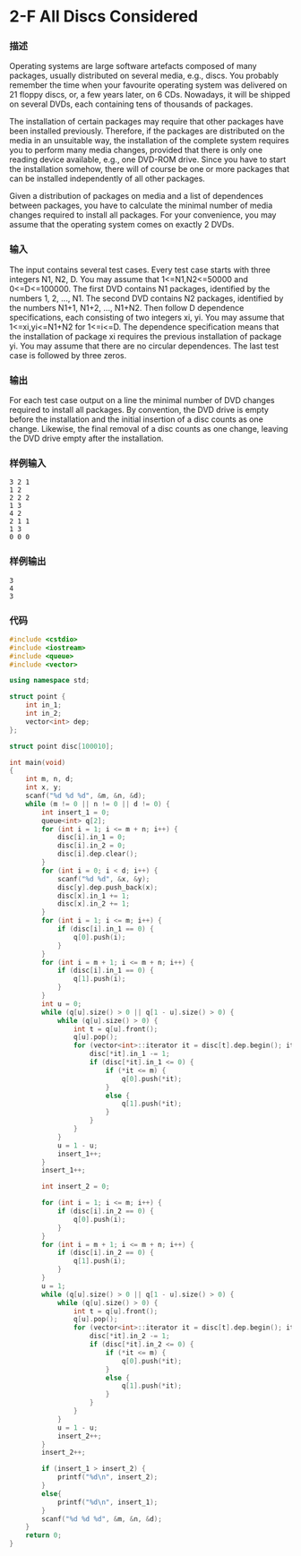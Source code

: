 # 2-F All Discs Considered

### 描述
Operating systems are large software artefacts composed of many packages, usually distributed on several media, e.g., discs. You probably remember the time when your favourite operating system was delivered on 21 floppy discs, or, a few years later, on 6 CDs. Nowadays, it will be shipped on several DVDs, each containing tens of thousands of packages. 

The installation of certain packages may require that other packages have been installed previously. Therefore, if the packages are distributed on the media in an unsuitable way, the installation of the complete system requires you to perform many media changes, provided that there is only one reading device available, e.g., one DVD-ROM drive. Since you have to start the installation somehow, there will of course be one or more packages that can be installed independently of all other packages. 

Given a distribution of packages on media and a list of dependences between packages, you have to calculate the minimal number of media changes required to install all packages. For your convenience, you may assume that the operating system comes on exactly 2 DVDs. 

### 输入
The input contains several test cases. Every test case starts with three integers N1, N2, D. You may assume that 1<=N1,N2<=50000 and 0<=D<=100000. The first DVD contains N1 packages, identified by the numbers 1, 2, ..., N1. The second DVD contains N2 packages, identified by the numbers N1+1, N1+2, ..., N1+N2. Then follow D dependence specifications, each consisting of two integers xi, yi. You may assume that 1<=xi,yi<=N1+N2 for 1<=i<=D. The dependence specification means that the installation of package xi requires the previous installation of package yi. You may assume that there are no circular dependences. The last test case is followed by three zeros.

### 输出
For each test case output on a line the minimal number of DVD changes required to install all packages. By convention, the DVD drive is empty before the installation and the initial insertion of a disc counts as one change. Likewise, the final removal of a disc counts as one change, leaving the DVD drive empty after the installation.

### 样例输入
```
3 2 1
1 2
2 2 2
1 3
4 2
2 1 1
1 3
0 0 0
```

### 样例输出
```
3
4
3
```

### 代码

```cpp
#include <cstdio>
#include <iostream>
#include <queue>
#include <vector>

using namespace std;

struct point {
    int in_1;
    int in_2;
    vector<int> dep;
};

struct point disc[100010];

int main(void)
{
    int m, n, d;
    int x, y;
    scanf("%d %d %d", &m, &n, &d);
    while (m != 0 || n != 0 || d != 0) {
        int insert_1 = 0;
        queue<int> q[2];
        for (int i = 1; i <= m + n; i++) {
            disc[i].in_1 = 0;
            disc[i].in_2 = 0;
            disc[i].dep.clear();
        }
        for (int i = 0; i < d; i++) {
            scanf("%d %d", &x, &y);
            disc[y].dep.push_back(x);
            disc[x].in_1 += 1;
            disc[x].in_2 += 1;
        }
        for (int i = 1; i <= m; i++) {
            if (disc[i].in_1 == 0) {
                q[0].push(i);
            }
        }
        for (int i = m + 1; i <= m + n; i++) {
            if (disc[i].in_1 == 0) {
                q[1].push(i);
            }
        }
        int u = 0;
        while (q[u].size() > 0 || q[1 - u].size() > 0) {
            while (q[u].size() > 0) {
                int t = q[u].front();
                q[u].pop();
                for (vector<int>::iterator it = disc[t].dep.begin(); it < disc[t].dep.end(); it++) {
                    disc[*it].in_1 -= 1;
                    if (disc[*it].in_1 <= 0) {
                        if (*it <= m) {
                            q[0].push(*it);
                        }
                        else {
                            q[1].push(*it);
                        }
                    }
                }
            }
            u = 1 - u;
            insert_1++;
        }
        insert_1++;

        int insert_2 = 0;

        for (int i = 1; i <= m; i++) {
            if (disc[i].in_2 == 0) {
                q[0].push(i);
            }
        }
        for (int i = m + 1; i <= m + n; i++) {
            if (disc[i].in_2 == 0) {
                q[1].push(i);
            }
        }
        u = 1;
        while (q[u].size() > 0 || q[1 - u].size() > 0) {
            while (q[u].size() > 0) {
                int t = q[u].front();
                q[u].pop();
                for (vector<int>::iterator it = disc[t].dep.begin(); it < disc[t].dep.end(); it++) {
                    disc[*it].in_2 -= 1;
                    if (disc[*it].in_2 <= 0) {
                        if (*it <= m) {
                            q[0].push(*it);
                        }
                        else {
                            q[1].push(*it);
                        }
                    }
                }
            }
            u = 1 - u;
            insert_2++;
        }
        insert_2++;

        if (insert_1 > insert_2) {
            printf("%d\n", insert_2);
        }
        else{
            printf("%d\n", insert_1);
        }
        scanf("%d %d %d", &m, &n, &d);
    }
    return 0;
}
```